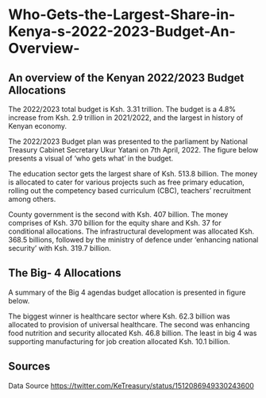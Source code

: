 # Who-Gets-the-Largest-Share-in-Kenya-s-2022-2023-Budget-An-Overview-

## An overview of the Kenyan 2022/2023 Budget Allocations 

The 2022/2023 total budget is Ksh. 3.31 trillion. The budget is a 4.8% increase from Ksh. 2.9 trillion in 2021/2022, and the largest in history of Kenyan economy.  

The 2022/2023 Budget plan was presented to the parliament by National Treasury Cabinet Secretary Ukur Yatani on 7th April, 2022. The figure below presents a visual of ‘who gets what’ in the budget.
 
The education sector gets the largest share of Ksh. 513.8 billion. The money is allocated to cater for various projects such as free primary education, rolling out the competency based curriculum (CBC), teachers’ recruitment among others. 

County government is the second with Ksh. 407 billion. The money comprises of Ksh. 370 billion for the equity share and Ksh. 37 for conditional allocations. 
The infrastructural development was allocated Ksh. 368.5 billions, followed by the ministry of defence under ‘enhancing national security’ with Ksh. 319.7 billion. 

## The Big- 4 Allocations

A summary of the Big 4 agendas budget allocation is presented in figure below. 
 
The biggest winner is healthcare sector where Ksh. 62.3 billion was allocated to provision of universal healthcare. The second was enhancing food nutrition and security allocated Ksh. 46.8 billion. The least in big 4 was supporting manufacturing for job creation allocated Ksh. 10.1 billion. 

## Sources

Data Source https://twitter.com/KeTreasury/status/1512086949330243600 
